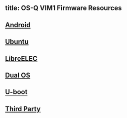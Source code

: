title: OS-Q VIM1 Firmware Resources
---

## [Android](/vim1/FirmwareAndroid.html)
## [Ubuntu](/vim1/FirmwareUbuntu.html)
## [LibreELEC](/vim1/FirmwareLibreelec.html)
## [Dual OS](/vim1/FirmwareDualos.html)
## [U-boot](/vim1/FirmwareUboot.html)
## [Third Party](/vim1/FirmwareThirdparty.html)
